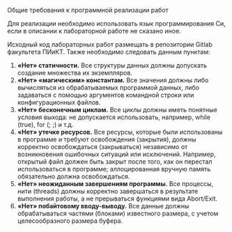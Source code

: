 Общие требования к программной реализации работ

Для реализации необходимо использовать язык программирования Си, если в описании к лабораторной работе не сказано иное.

Исходный код лабораторных работ размещать в репозитории Gitlab факультета ПИиКТ. Также необходимо следовать данным пунктам:

1. **«Нет» статичности.** Все структуры данных должны допускать создание множества их экземпляров.
2. **«Нет» «магическим» константам.** Все значения должны либо вычисляться из обрабатываемых программой данных, либо задаваться с помощью аргументов командной строки или конфигурационных файлов.
3. **«Нет» бесконечным циклам.** Все циклы должны иметь понятные условия выхода: не допускается использовать, например, while (true), for (; ;) и т.д.
4. **«Нет» утечке ресурсов.** Все ресурсы, которые были использованы в программе и требуют освобождения (закрытия), должны корректно освобождаться (закрываться) независимо от возникновения ошибочных ситуаций или исключений. Например, открытый файл должен быть закрыт после того, как он перестал использоваться в программе; аллоцированная вручную память обязательно должна освобождаться.
5. **«Нет» неожиданным завершениям программы.** Все процессы, нити (threads) должны корректно завершаться в результате выполнения работы, а не прерываться функциями вида Abort/Exit.
6. **«Нет» побайтовому вводу-выводу.** Все данные должны обрабатываться частями (блоками) известного размера, с учетом целесообразного размера буфера.
